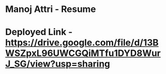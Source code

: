 #  Manoj Attri - Resume
#  Deployed Link -  https://drive.google.com/file/d/13BWSZpxL96UWCGQiMTfu1DYD8WurJ_SG/view?usp=sharing
